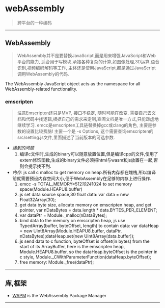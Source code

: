 
# webAssembly
> 跨平台的一种编码

***
## WebAssembly
> WebAssembly并不是要替换JavaScript,而是用来增强JavaScript和Web平台的能力, 适合用于写模块,承接各种复杂的计算,如图像处理,3D运算,语音识别,视频编码解码等工作, 主体还是使用JavaScript,都是通过JavaScript调用WebAssembly的代码. 

The WebAssembly JavaScript object acts as the namespace for all WebAssembly-related functionality.

### emscripten
> 注意Emscripten还只是MVP, 接口不稳定, 随时可能在改变. 需要自己去文档和代码中找逻辑,根据自己的需求来定制,查阅文档是唯一方式,只能谦虚地继续学习.
emcc是emscripten工具链替换掉gcc或clang的角色, 主要是参数的设置比较费脑! 主要一个是 -s Options, 这个需要查询emscripten的src/setting.js文件,里面描述了当前版本的可选参数.
- *遇到的问题*
    1. 编译c文件时,生成的binary可以随意放置位置,但是编译cpp的文件,使用了extern修饰函数,生成的binary文件必须把html与wasm和js放置在一起,否则会提示找不到.
- *内存*: js call c malloc to get memory on heap.所有内存都在堆栈,所以编译前就需要预设内存空间大小,便于WebAssembly在足够的内存上进行操作.
    1. emcc -s TOTAL_MEMORY=512*1024*1024 to set memory space(Module.HEAPU8.buffer)
    2. js set data source space,30 float data: var data = new Float32Array(30);
    3. get data byte size, allocate memory on emscripten heap, and get pointer, var nDataBytes = data.length * data.BYTES_PER_ELEMENT;
    4. var dataPtr = Module._malloc(nDataBytes);
    5. bind data to the memory on emscripten heap, js use TypedArray(buffer, byteOffset, length) to contain data: var dataHeap = new Uint8Array(Module.HEAPU8.buffer, dataPtr, nDataBytes);dataHeap.set(new Uint8Array(data.buffer));
    6. js send data to c function, byteOffset is offset(in bytes) from the start of its ArrayBuffer, here is the emscripten heap, Module.HEAPU8.buffer, so the dataHeap.byteOffset is the pointer in c style, Module._CWithParameterFunction(dataHeap.byteOffset);
    7. free memory: Module._free(dataPtr);
    
***

## 库,框架
- [WAPM](https://wapm.io/) is the WebAssembly Package Manager

***

